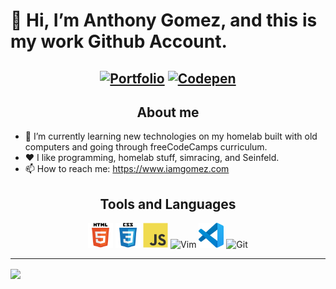 <!-- Sup -->
# 👋 Hi, I’m Anthony Gomez, and this is my work Github Account.

<h2 align="center"> 
  <a href="https://iamgomez.com/"><img src="https://img.shields.io/badge/PORTFOLIO-blue?style=for-the-badge&logoColor=white" alt="Portfolio"></a>
  <a href="https://codepen.io/dogpls"><img src="https://img.shields.io/badge/Codepen-000000?style=for-the-badge&logo=codepen&logoColor=white" alt="Codepen"></h2></a>
  
<h2 align="center"> About me</h2>

- 🌱 I’m currently learning new technologies on my homelab built with old computers and going through freeCodeCamps curriculum.
- ❤️ I like programming, homelab stuff, simracing, and Seinfeld.
- 📫 How to reach me: https://www.iamgomez.com

<h2 align="center"> Tools and Languages</h2>
<p align="center">
<a href="https://www.w3.org/html/" target="_blank"> <img src="https://raw.githubusercontent.com/devicons/devicon/master/icons/html5/html5-original-wordmark.svg" alt="html5" width="40" height="40"></a>
<a href="https://www.w3schools.com/css/" target="_blank"> <img src="https://raw.githubusercontent.com/devicons/devicon/master/icons/css3/css3-original-wordmark.svg" alt="css3" width="40" height="40"></a>
<a href="https://developer.mozilla.org/en-US/docs/Web/JavaScript" target="_blank"> <img src="https://raw.githubusercontent.com/devicons/devicon/master/icons/javascript/javascript-original.svg" alt="javascript" width="40" height="40"></a>
<img alt="Vim" width="40px" height="40px" src="https://cdn.iconscout.com/icon/free/png-256/vim-283379.png">
<img alt="Visual Studio Code" width="40px" src="https://raw.githubusercontent.com/github/explore/80688e429a7d4ef2fca1e82350fe8e3517d3494d/topics/visual-studio-code/visual-studio-code.png">
<img alt="Git" width="40px" src="https://seeklogo.com/images/G/git-logo-A1D01DDA30-seeklogo.com.png">

---

<!-- FOOTER --> 
  <a href="https://github.com/dogpls/github-readme-stats">
  <img align="center" src="https://github-readme-stats.vercel.app/api/top-langs/?username=anthonymgomez&layout=compact&theme=blue-green">
</a>
<!---
anthonymgomez/anthonymgomez is a ✨ special ✨ repository because its `README.md` (this file) appears on your GitHub profile.
You can click the Preview link to take a look at your changes.
--->
